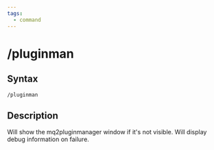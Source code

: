 ```yaml
---
tags:
  - command
---
```


# /pluginman

## Syntax

<!--cmd-syntax-start-->
```eqcommand
/pluginman
```
<!--cmd-syntax-end-->

## Description

<!--cmd-desc-start-->
Will show the mq2pluginmanager window if it's not visible. Will display debug information on failure.
<!--cmd-desc-end-->